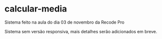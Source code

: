 # calcular-media
Sistema feito na aula do dia 03 de novembro da Recode Pro

Sistema sem versão responsiva, mais detalhes serão adicionados em breve.
